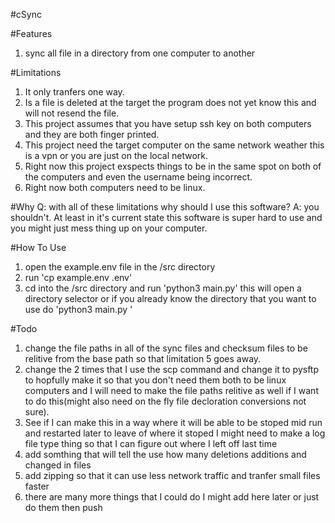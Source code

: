 #cSync

#Features
1. sync all file in a directory from one computer to another

#Limitations
1. It only tranfers one way.
2. Is a file is deleted at the target the program does not yet know this and will not resend the file.
3. This project assumes that you have setup ssh key on both computers and they are both finger printed.
4. This project need the target computer on the same network weather this is a vpn or you are just on the local network.
5. Right now this project exspects things to be in the same spot on both of the computers and even the username being incorrect.
6. Right now both computers need to be linux.

#Why
Q: with all of these limitations why should I use this software?
A: you shouldn't. At least in it's current state this software is super hard to use and you might just mess thing up on your computer.

#How To Use
1. open the example.env file in the /src directory
2. run 'cp example.env .env'
3. cd into the /src directory and run 'python3 main.py' this will open a directory selector or if you already know the directory that you want to use do 'python3 main.py <directory>'

#Todo
1. change the file paths in all of the sync files and checksum files to be relitive from the base path so that limitation 5 goes away.
2. change the 2 times that I use the scp command and change it to pysftp to hopfully make it so that you don't need them both to be linux computers and I will need to make the file paths relitive as well if I want to do this(might also need on the fly file decloration conversions not sure).
3. See if I can make this in a way where it will be able to be stoped mid run and restarted later to leave of where it stoped I might need to make a log file type thing so that I can figure out where I left off last time
4. add somthing that will tell the use how many deletions additions and changed in files
5. add zipping so that it can use less network traffic and tranfer small files faster
6. there are many more things that I could do I might add here later or just do them then push

